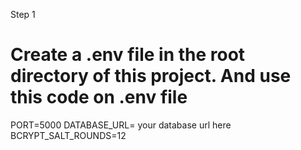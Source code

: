 Step 1

# Create a .env file in the root directory of this project. And use this code on .env file

PORT=5000
DATABASE_URL= your database url here
BCRYPT_SALT_ROUNDS=12
